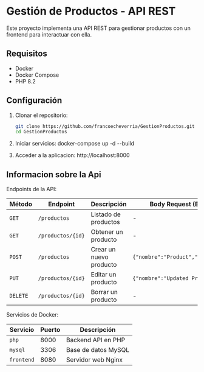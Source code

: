 # Gestión de Productos - API REST

Este proyecto implementa una API REST para gestionar productos con un frontend para interactuar con ella.

## Requisitos

- Docker
- Docker Compose
- PHP 8.2

## Configuración

1. Clonar el repositorio:
   ```bash
   git clone https://github.com/francoecheverria/GestionProductos.git
   cd GestionProductos

2. Iniciar servicios:
   docker-compose up -d --build

3. Acceder a la aplicacion:
   http://localhost:8000

## Informacion sobre la Api

Endpoints de la API:

| Método   | Endpoint            | Descripción                 | Body Request (Ejemplo)               |
|----------|---------------------|-----------------------------|--------------------------------------|
| `GET`    | `/productos`        | Listado de productos        | -                                    |
| `GET`    | `/productos/{id}`   | Obtener un producto         | -                                    |
| `POST`   | `/productos`        | Crear un nuevo producto     | `{"nombre":"Product","precio":1000}` |
| `PUT`    | `/productos/{id}`   | Editar un producto          | `{"nombre":"Updated Product"}`       |
| `DELETE` | `/productos/{id}`   | Borrar un producto          | -                                    |

Servicios de Docker:

| Servicio    | Puerto | Descripción                 |
|-------------|--------|-----------------------------|
| `php`       | 8000   | Backend API en PHP          |
| `mysql`     | 3306   | Base de datos MySQL         |
| `frontend`  | 8080   | Servidor web Nginx          |
